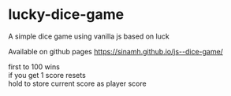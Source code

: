 # lucky-dice-game

A simple dice game using vanilla js based on luck

Available on github pages
https://sinamh.github.io/js--dice-game/

first to 100 wins\
if you get 1 score resets\
hold to store current score as player score
